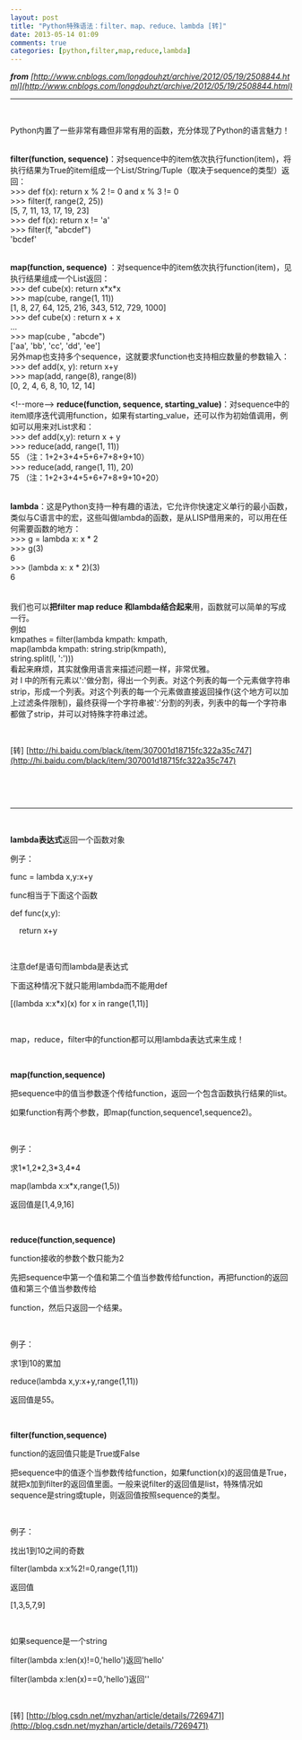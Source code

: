 ```yaml
---
layout: post
title: "Python特殊语法：filter、map、reduce、lambda [转]"
date: 2013-05-14 01:09
comments: true
categories: [python,filter,map,reduce,lambda]
---
```

***from** [http://www.cnblogs.com/longdouhzt/archive/2012/05/19/2508844.html](http://www.cnblogs.com/longdouhzt/archive/2012/05/19/2508844.html)*

* * * * *

 

Python内置了一些非常有趣但非常有用的函数，充分体现了Python的语言魅力！

\
**filter(function,
sequence)**：对sequence中的item依次执行function(item)，将执行结果为True的item组成一个List/String/Tuple（取决于sequence的类型）返回：\
\>\>\> def f(x): return x % 2 != 0 and x % 3 != 0 \
\>\>\> filter(f, range(2, 25)) \
[5, 7, 11, 13, 17, 19, 23]\
\>\>\> def f(x): return x != 'a' \
\>\>\> filter(f, "abcdef") \
'bcdef'

\
**map(function,
sequence)** ：对sequence中的item依次执行function(item)，见执行结果组成一个List返回：\
\>\>\> def cube(x): return x\*x\*x \
\>\>\> map(cube, range(1, 11)) \
[1, 8, 27, 64, 125, 216, 343, 512, 729, 1000]\
\>\>\> def cube(x) : return x + x \
... \
\>\>\> map(cube , "abcde") \
['aa', 'bb', 'cc', 'dd', 'ee']\
另外map也支持多个sequence，这就要求function也支持相应数量的参数输入：\
\>\>\> def add(x, y): return x+y \
\>\>\> map(add, range(8), range(8)) \
[0, 2, 4, 6, 8, 10, 12, 14]

\<!--more-->
**reduce(function, sequence,
starting\_value)**：对sequence中的item顺序迭代调用function，如果有starting\_value，还可以作为初始值调用，例如可以用来对List求和：\
\>\>\> def add(x,y): return x + y \
\>\>\> reduce(add, range(1, 11)) \
55 （注：1+2+3+4+5+6+7+8+9+10）\
\>\>\> reduce(add, range(1, 11), 20) \
75 （注：1+2+3+4+5+6+7+8+9+10+20）

\
**lambda**：这是Python支持一种有趣的语法，它允许你快速定义单行的最小函数，类似与C语言中的宏，这些叫做lambda的函数，是从LISP借用来的，可以用在任何需要函数的地方： \
\>\>\> g = lambda x: x \* 2 \
\>\>\> g(3) \
6 \
\>\>\> (lambda x: x \* 2)(3) \
6\
\
\
我们也可以**把filter map reduce
和lambda结合起来**用，函数就可以简单的写成一行。\
例如\
kmpathes = filter(lambda kmpath: kmpath,                  \
map(lambda kmpath: string.strip(kmpath),\
string.split(l, ':')))              \
看起来麻烦，其实就像用语言来描述问题一样，非常优雅。\
对 l
中的所有元素以':'做分割，得出一个列表。对这个列表的每一个元素做字符串strip，形成一个列表。对这个列表的每一个元素做直接返回操作(这个地方可以加上过滤条件限制)，最终获得一个字符串被':'分割的列表，列表中的每一个字符串都做了strip，并可以对特殊字符串过滤。

 

[转] [http://hi.baidu.com/black/item/307001d18715fc322a35c747](http://hi.baidu.com/black/item/307001d18715fc322a35c747)

 

 

---------------------------------------------------------------

 

**lambda表达式**返回一个函数对象

例子：

func = lambda x,y:x+y

func相当于下面这个函数

def func(x,y):

    return x+y

 

注意def是语句而lambda是表达式

下面这种情况下就只能用lambda而不能用def

[(lambda x:x\*x)(x) for x in range(1,11)]

 

map，reduce，filter中的function都可以用lambda表达式来生成！

 

**map(function,sequence)**

把sequence中的值当参数逐个传给function，返回一个包含函数执行结果的list。

如果function有两个参数，即map(function,sequence1,sequence2)。

 

例子：

求1\*1,2\*2,3\*3,4\*4

map(lambda x:x\*x,range(1,5))

返回值是[1,4,9,16]

 

**reduce(function,sequence)**

function接收的参数个数只能为2

先把sequence中第一个值和第二个值当参数传给function，再把function的返回值和第三个值当参数传给

function，然后只返回一个结果。

 

例子：

求1到10的累加

reduce(lambda x,y:x+y,range(1,11))

返回值是55。

 

**filter(function,sequence)**

function的返回值只能是True或False

把sequence中的值逐个当参数传给function，如果function(x)的返回值是True，就把x加到filter的返回值里面。一般来说filter的返回值是list，特殊情况如sequence是string或tuple，则返回值按照sequence的类型。

 

例子：

找出1到10之间的奇数

filter(lambda x:x%2!=0,range(1,11))

返回值

[1,3,5,7,9]

 

如果sequence是一个string

filter(lambda x:len(x)!=0,'hello')返回'hello'

filter(lambda x:len(x)==0,'hello')返回''

 

[转] [http://blog.csdn.net/myzhan/article/details/7269471](http://blog.csdn.net/myzhan/article/details/7269471)

 

